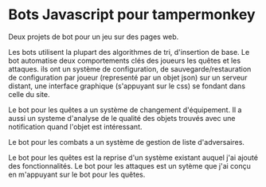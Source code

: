 # Bots Javascript pour tampermonkey

Deux projets de bot pour un jeu sur des pages web.

Les bots utilisent la plupart des algorithmes de tri, d'insertion de base.
Le bot automatise deux comportements clés des joueurs les quêtes et les attaques.
ils ont un système de configuration,
                   de sauvegarde/restauration de configuration par joueur (representé par un objet json) sur un serveur distant,
                   une interface graphique (s'appuyant sur le css) se fondant dans celle du site.
                    
Le bot pour les quêtes a un système de changement d'équipement.
Il a aussi un systeme d'analyse de le qualité des objets trouvés avec une notification quand l'objet est intéressant.

Le bot pour les combats a un système de gestion de liste d'adversaires.

Le bot pour les quêtes est la reprise d'un système existant auquel j'ai ajouté des fonctionnalités.
Le bot pour les attaques est un sytème que j'ai conçu en m'appuyant sur le bot pour les quêtes.
                                      
